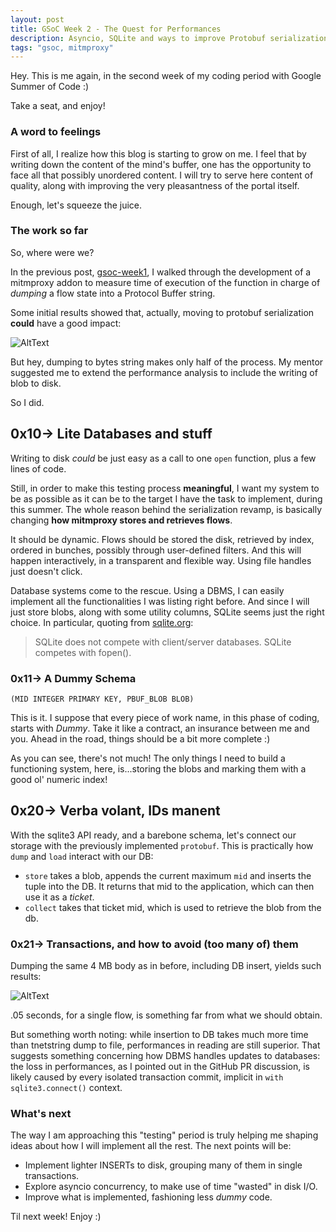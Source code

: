```yaml
---
layout: post
title: GSoC Week 2 - The Quest for Performances
description: Asyncio, SQLite and ways to improve Protobuf serialization!
tags: "gsoc, mitmproxy"
---
```


Hey. This is me again, in the second week of my coding period with Google Summer of
Code :)

Take a seat, and enjoy!

### A word to feelings

First of all, I realize how this blog is starting to grow on me. I feel that by
writing down the content of the mind's buffer, one has the opportunity to face
all that possibly unordered content. I will try to serve here content of quality,
along with improving the very pleasantness of the portal itself.

Enough, let's squeeze the juice.

### The work so far

So, where were we?

In the previous post, [gsoc-week1](/gsoc/2018/05/15/week1-gsoc.html), I walked
through the development of a mitmproxy addon to measure time of execution of the
function in charge of _dumping_ a flow state into a Protocol Buffer string.

Some initial results showed that, actually, moving to protobuf serialization
__could__ have a good impact:

![AltText](https://user-images.githubusercontent.com/25264901/40028259-2b753208-57de-11e8-8330-080b58700bd3.png)

But hey, dumping to bytes string makes only half of the process. My mentor suggested me
to extend the performance analysis to include the writing of blob to disk.

So I did.

## 0x10-> Lite Databases and stuff

Writing to disk _could_ be just easy as a call to one <code>open</code> function,
plus a few lines of code.

Still, in order to make this testing process **meaningful**, I want my system to
be as possible as it can be to the target I have the task to implement, during this
summer. The whole reason behind the serialization revamp, is basically changing
**how mitmproxy stores and retrieves flows**.

It should be dynamic. Flows should be stored the disk, retrieved by index, ordered
in bunches, possibly through user-defined filters. And this will happen interactively,
in a transparent and flexible way. Using file handles just doesn't click.

Database systems come to the rescue. Using a DBMS, I can easily implement all
the functionalities I was listing right before. And since I will just store blobs,
along with some utility columns, SQLite seems just the right choice. In particular,
quoting from [sqlite.org](http://www.sqlite.org):

> SQLite does not compete with client/server databases. SQLite competes with fopen().

### 0x11-> A Dummy Schema

<code>(MID INTEGER PRIMARY KEY, PBUF_BLOB BLOB)</code>

This is it. I suppose that every piece of work name, in this phase of coding, starts
with _Dummy_. Take it like a contract, an insurance between me and you. Ahead in
the road, things should be a bit more complete :)

As you can see, there's not much! The only things I need to build a functioning
system, here, is...storing the blobs and marking them with a good ol' numeric index!

## 0x20-> Verba volant, IDs manent

With the sqlite3 API ready, and a barebone schema, let's connect our storage with
the previously implemented <code>protobuf</code>. This is practically how
<code>dump</code> and <code>load</code> interact with our DB:

- <code>store</code> takes a blob, appends the current maximum <code>mid</code>
and inserts the tuple into the DB. It returns that mid to the application, which
can then use it as a _ticket_.
- <code>collect</code> takes that ticket mid, which is used to retrieve the blob from the
db.


### 0x21-> Transactions, and how to avoid (too many of) them

Dumping the same 4 MB body as in before, including DB insert, yields such results:

![AltText](https://user-images.githubusercontent.com/25264901/40267774-10206fa8-5b63-11e8-86d5-7e481b42a896.png)

.05 seconds, for a single flow, is something far from what we should obtain.

But something worth noting: while insertion to DB takes much more time than
tnetstring dump to file, performances in reading are still superior. That suggests
something concerning how DBMS handles updates to databases: the loss in performances,
as I pointed out in the GitHub PR discussion, is likely caused by every isolated transaction
commit, implicit in <code>with sqlite3.connect()</code> context.

### What's next

The way I am approaching this "testing" period is truly helping me shaping ideas
about how I will implement all the rest. The next points will be:

- Implement lighter INSERTs to disk, grouping many of them in single transactions.
- Explore asyncio concurrency, to make use of time "wasted" in disk I/O.
- Improve what is implemented, fashioning less _dummy_ code.

Til next week! Enjoy :)
